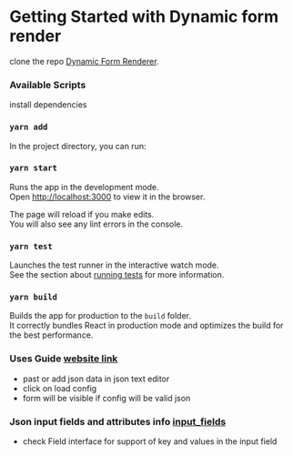 # Getting Started with Dynamic form render

clone the repo [Dynamic Form Renderer](https://github.com/arvind625/dynamic-form-renderer).

### Available Scripts

install dependencies

### `yarn add`

In the project directory, you can run:

### `yarn start`

Runs the app in the development mode.\
Open [http://localhost:3000](http://localhost:3000) to view it in the browser.

The page will reload if you make edits.\
You will also see any lint errors in the console.

### `yarn test`

Launches the test runner in the interactive watch mode.\
See the section about [running tests](https://facebook.github.io/create-react-app/docs/running-tests) for more information.

### `yarn build`

Builds the app for production to the `build` folder.\
It correctly bundles React in production mode and optimizes the build for the best performance.

### Uses Guide [website link](http://dynamic-form-renderer.s3-website.ap-south-1.amazonaws.com/)

- past or add json data in json text editor
- click on load config
- form will be visible if config will be valid json

### Json input fields and attributes info [input_fields](./src/libs//interface.ts)

- check Field interface for support of key and values in the input field
